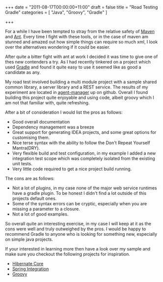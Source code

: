 +++
date = "2011-08-17T00:00:00+11:00"
draft = false
title = "Road Testing Gradle"
categories = [ "Java", "Groovy", "Gradle" ]

+++

For a while I have been tempted to stray from the relative safety of [Maven](http://maven.apache.org) and [Ant](http://ant.apache.org). Every time I fight with these tools, or in the case of maven am stunned and amazed out how simple things can require so much xml, I look over the alternatives wondering if it could be easier. 


After quite a bitter fight with ant at work I decided it was time to give one of thes new contenders a try. As I had recently tinkered on a project which used [Gradle](http://gradle.org/) and found it quite easy to use it seemed like as good a candidate as any.

My road test involved building a multi module project with a sample shared common library, a server library and a REST service. The results of my experiment are located in [agent-manager](https://github.com/wolfeidau/agent-manager) up on github. Overall I found building this project quite enjoyable and using code, albeit groovy which I am not that familiar with, quite refreshing.

After a bit of consideration I would list the pros as follows:

* Good overall documentation
* Dependency management was a breeze
* Great support for generating IDEA projects, and some great options for customising them.
* Nice terse syntax with the ability to follow the Don't Repeat Yourself Mantra(DRY).
* Very flexible build and test configuration, in my example I added a new integration test scope which was completely isolated from the existing unit tests. 
* Very little code required to get a nice project build running.

The cons are as follows:

* Not a lot of plugins, in my case none of the major web service runtimes have a gradle plugin. To be honest I didn't find a lot outside of this projects default ones.
* Some of the syntax errors can be cryptic, especially when you are missing a parameter to a closure.
* Not a lot of good examples.

So overall quite an interesting exercise, in my case I will keep at it as the cons were well and truly outweighed by the pros. I would be happy to recommend Gradle to anyone who is looking for something new, especially on simple java projects. 

If your interested in learning more then have a look over my sample and make sure you checkout the following projects for inspiration.

* [Hibernate Core](https://github.com/hibernate/hibernate-core)
* [Spring Integration](https://github.com/SpringSource/spring-integration)
* [Groovy](http://git.codehaus.org/gitweb.cgi?p=groovy-git.git;a=tree;h=refs/heads/trunk;hb=trunk)
